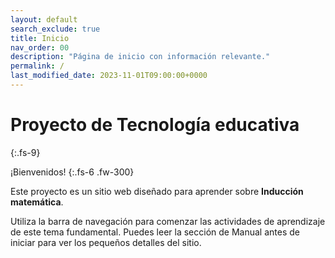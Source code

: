 ```yaml
---
layout: default
search_exclude: true
title: Inicio 
nav_order: 00
description: "Página de inicio con información relevante."
permalink: /
last_modified_date: 2023-11-01T09:00:00+0000
---
```



# Proyecto de Tecnología educativa
{:.fs-9}

¡Bienvenidos!
{:.fs-6 .fw-300}

Este proyecto es un sitio web diseñado para aprender sobre **Inducción matemática**.

<span class="deg-sitio deg-sitio-texto">Utiliza la barra de navegación</span> para comenzar las actividades de aprendizaje de este tema fundamental. Puedes leer la sección de <span class="deg-sitio deg-sitio-texto">Manual</span> antes de iniciar para ver los pequeños detalles del sitio.